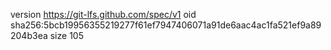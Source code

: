 version https://git-lfs.github.com/spec/v1
oid sha256:5bcb19956355219277f61ef7947406071a91de6aac4ac1fa521ef9a89204b3ea
size 105
